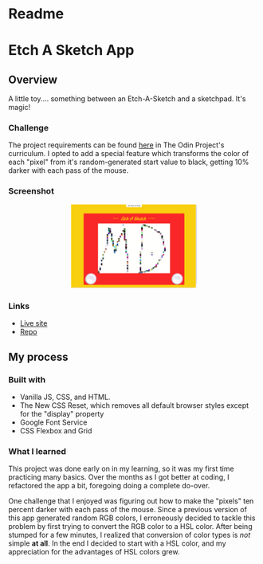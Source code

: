# Readme
# Etch A Sketch App

## Overview

A little toy.... something between an Etch-A-Sketch and a sketchpad.  It's magic!

### Challenge

The project requirements can be found [here](https://www.theodinproject.com/paths/full-stack-javascript/courses/javascript/lessons/library) in The Odin Project's
curriculum.  I opted to add a special feature which transforms the color of each
"pixel" from it's random-generated start value to black, getting 10% darker 
with each pass of the mouse.

### Screenshot

<p align="center">
  <img src="./screenshot_for_readme.png" alt="screenshot of Etch-A-Sketch app" width="50%" height="50%">
</p>

### Links

- [Live site](https://mattdimicelli.github.io/No_Framework_Etch_a_Sketch/)
- [Repo](https://github.com/mattdimicelli/No_Framework_Etch_a_Sketch/)

## My process

### Built with

- Vanilla JS, CSS, and HTML.
- The New CSS Reset, which removes all default browser styles except for the "display" property
- Google Font Service
- CSS Flexbox and Grid

### What I learned

This project was done early on in my learning, so it was my first time practicing
many basics.  Over the months as I got better at coding, I refactored the app a 
bit, foregoing doing a complete do-over.  

One challenge that I enjoyed was figuring out how to make the "pixels" ten 
percent darker with each pass of the mouse.  Since a previous version of this 
app generated random RGB colors, I erroneously decided to tackle this problem 
by first trying to convert the RGB color to a HSL color.  After being stumped for
a few minutes, I realized that conversion of color types is *not* simple **at 
all**.  In the end I decided to start with a HSL color, and my appreciation for 
the advantages of HSL colors grew.
